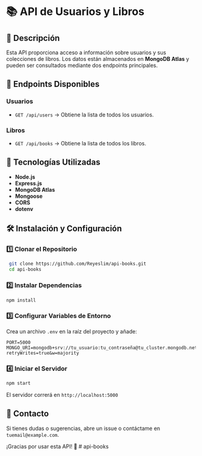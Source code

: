 # 📚 API de Usuarios y Libros

## 📌 Descripción

Esta API proporciona acceso a información sobre usuarios y sus colecciones de libros. Los datos están almacenados en **MongoDB Atlas** y pueden ser consultados mediante dos endpoints principales.

## 🔗 Endpoints Disponibles

### **Usuarios**

- `GET /api/users` → Obtiene la lista de todos los usuarios.

### **Libros**

- `GET /api/books` → Obtiene la lista de todos los libros.

## 🚀 Tecnologías Utilizadas

- **Node.js**
- **Express.js**
- **MongoDB Atlas**
- **Mongoose**
- **CORS**
- **dotenv**

## 🛠️ Instalación y Configuración

### **1️⃣ Clonar el Repositorio**

```sh
 git clone https://github.com/Reyeslim/api-books.git
 cd api-books
```

### **2️⃣ Instalar Dependencias**

```sh
npm install
```

### **3️⃣ Configurar Variables de Entorno**

Crea un archivo `.env` en la raíz del proyecto y añade:

```
PORT=5000
MONGO_URI=mongodb+srv://tu_usuario:tu_contraseña@tu_cluster.mongodb.net/tu_base_de_datos?retryWrites=true&w=majority
```

### **4️⃣ Iniciar el Servidor**

```sh
npm start
```

El servidor correrá en `http://localhost:5000`

## 📩 Contacto

Si tienes dudas o sugerencias, abre un issue o contáctame en `tuemail@example.com`.

¡Gracias por usar esta API! 🚀
#   a p i - b o o k s  
 